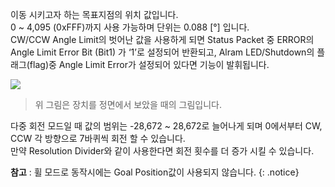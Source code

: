 
이동 시키고자 하는 목표지점의 위치 값입니다.  
0 ~ 4,095 (0xFFF)까지 사용 가능하며 단위는 0.088 [&deg;] 입니다.  
CW/CCW Angle Limit의 벗어난 값을 사용하게 되면 Status Packet 중 ERROR의 Angle Limit Error Bit (Bit1) 가 ‘1’로 설정되어 반환되고, Alram LED/Shutdown의 플래그(flag)중 Angle Limit Error가 설정되어 있다면 기능이 발휘됩니다.

![](/assets/images/dxl/mx/mx_position.png)

> 위 그림은 장치를 정면에서 보았을 때의 그림입니다.

다중 회전 모드일 때 값의 범위는 -28,672 ~ 28,672로 늘어나게 되며 0에서부터 CW, CCW 각 방향으로 7바퀴씩 회전 할 수 있습니다.  
만약 Resolution Divider와 같이 사용한다면 회전 횟수를 더 증가 시킬 수 있습니다.

**참고** : 휠 모드로 동작시에는 Goal Position값이 사용되지 않습니다.
{: .notice}
